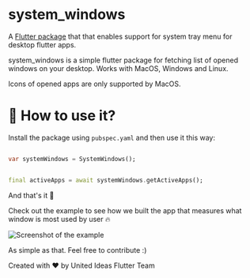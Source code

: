 # system_windows

A [Flutter package](https://github.com/unitedideasco/system_windows.git) that that enables support for system tray menu for desktop flutter apps.

system_windows is a simple flutter package for fetching list of opened windows on your desktop. Works with MacOS, Windows and Linux.

Icons of opened apps are only supported by MacOS.

# 🤔 How to use it?

Install the package using `pubspec.yaml` and then use it this way: 
```dart

var systemWindows = SystemWindows();


final activeApps = await systemWindows.getActiveApps();

```
And that's it 🎉


Check out the example to see how we built the app that measures what window is most used by user 🔥

![Screenshot of the example](https://github.com/unitedideasco/system_windows/blob/main/res/ss_1.png?raw=true "system_windows_example")


As simple as that. Feel free to contribute :)

Created with ❤️ by United Ideas Flutter Team 